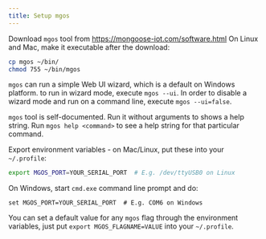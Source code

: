 ```yaml
---
title: Setup mgos
---
```


Download `mgos` tool from https://mongoose-iot.com/software.html
On Linux and Mac, make it executable after the download:

```bash
cp mgos ~/bin/
chmod 755 ~/bin/mgos
```

`mgos` can run a simple Web UI wizard, which is a default on Windows platform.
to run in wizard mode, execute `mgos --ui`. In order to disable a wizard mode
and run on a command line, execute `mgos --ui=false`.

`mgos` tool is self-documented. Run it without arguments to shows a help
string. Run `mgos help <command>` to see a help string for that particular
command.

Export environment variables - on Mac/Linux, put these into your `~/.profile`:

```bash
export MGOS_PORT=YOUR_SERIAL_PORT  # E.g. /dev/ttyUSB0 on Linux
```

On Windows, start `cmd.exe` command line prompt and do:

```
set MGOS_PORT=YOUR_SERIAL_PORT  # E.g. COM6 on Windows
```

You can set a default value for any `mgos` flag through the environment
variables, just put `export MGOS_FLAGNAME=VALUE` into your `~/.profile`.
